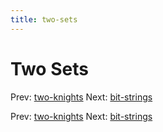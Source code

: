 ```yaml
---
title: two-sets
---
```




# Two Sets

Prev: [two-knights](two-knights.md) Next:
[bit-strings](bit-strings.md)

Prev: [two-knights](two-knights.md) Next:
[bit-strings](bit-strings.md)
